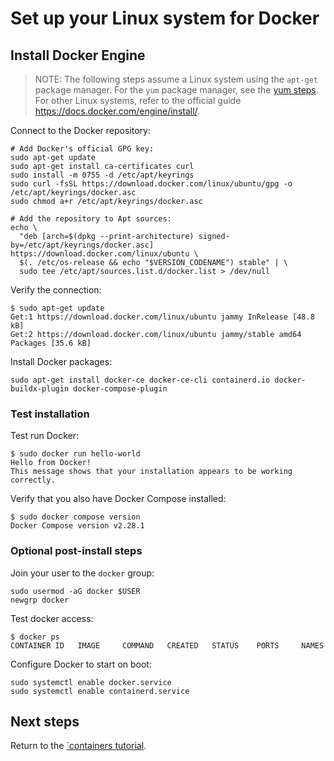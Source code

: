 # Set up your Linux system for Docker

## Install Docker Engine

> NOTE: The following steps assume a Linux system using the `apt-get` package manager. For the `yum` package manager, see the [yum steps](./DOCKER_LINUX_YUM.md). For other Linux systems, refer to the official guide https://docs.docker.com/engine/install/.

Connect to the Docker repository:

```
# Add Docker's official GPG key:
sudo apt-get update
sudo apt-get install ca-certificates curl
sudo install -m 0755 -d /etc/apt/keyrings
sudo curl -fsSL https://download.docker.com/linux/ubuntu/gpg -o /etc/apt/keyrings/docker.asc
sudo chmod a+r /etc/apt/keyrings/docker.asc

# Add the repository to Apt sources:
echo \
  "deb [arch=$(dpkg --print-architecture) signed-by=/etc/apt/keyrings/docker.asc] https://download.docker.com/linux/ubuntu \
  $(. /etc/os-release && echo "$VERSION_CODENAME") stable" | \
  sudo tee /etc/apt/sources.list.d/docker.list > /dev/null
```

Verify the connection:

```
$ sudo apt-get update
Get:1 https://download.docker.com/linux/ubuntu jammy InRelease [48.8 kB]
Get:2 https://download.docker.com/linux/ubuntu jammy/stable amd64 Packages [35.6 kB]
```

Install Docker packages:

```
sudo apt-get install docker-ce docker-ce-cli containerd.io docker-buildx-plugin docker-compose-plugin
```

### Test installation

Test run Docker:

```
$ sudo docker run hello-world
Hello from Docker!
This message shows that your installation appears to be working correctly.
```

Verify that you also have Docker Compose installed:

```
$ sudo docker compose version
Docker Compose version v2.28.1
```

### Optional post-install steps

Join your user to the `docker` group:

```
sudo usermod -aG docker $USER
newgrp docker
```

Test docker access:

```
$ docker ps
CONTAINER ID   IMAGE     COMMAND   CREATED   STATUS    PORTS     NAMES
```

Configure Docker to start on boot:

```
sudo systemctl enable docker.service
sudo systemctl enable containerd.service
```

## Next steps

Return to the [`containers tutorial](./PART_I.md#log-in-to-idols-docker-repository).
